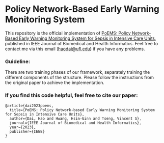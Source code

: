 # Policy Network-Based Early Warning Monitoring System

This repository is the official implementation of [PoEMS: Policy Network-Based Early Warning Monitoring System for Sepsis in Intensive Care Units](https://ieeexplore.ieee.org/abstract/document/10114577), published in IEEE Journal of Biomedical and Health Informatics. Feel free to contact me via this email (haodai@ufl.edu) if you have any problems.


### Guideline:
There are two training phases of our framework, separately training the different components of the structure. Please follow the instructions from the original paper to achieve the implementation.

### If you find this code helpful, feel free to cite our paper:
```
@article{dai2023poems,
  title={PoEMS: Policy Network-based Early Warning Monitoring System for Sepsis in Intensive Care Units},
  author={Dai, Hao and Hwang, Hsin-Ginn and Tseng, Vincent S},
  journal={IEEE Journal of Biomedical and Health Informatics},
  year={2023},
  publisher={IEEE}
}
```
